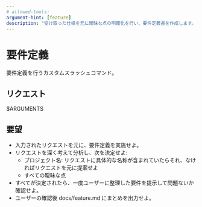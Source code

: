 ```yaml
---
# allowed-tools: 
argument-hint: [feature]
description: "受け取った仕様を元に曖昧な点の明確化を行い、要件定義書を作成します。"
---
```


# 要件定義

要件定義を行うカスタムスラッシュコマンド。

## リクエスト

$ARGUMENTS

## 要望

- 入力されたリクエストを元に、要件定義を実施せよ。
- リクエストを深く考えて分析し、次を決定せよ:
  - プロジェクト名: リクエストに具体的な名称が含まれていたらそれ、なければリクエストを元に提案せよ
  - すべての曖昧な点
- すべてが決定されたら、一度ユーザーに整理した要件を提示して問題ないか確認せよ。
- ユーザーの確認後 docs/feature.md にまとめを出力せよ。
